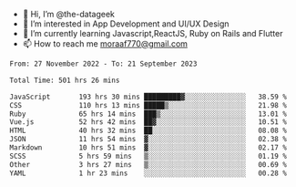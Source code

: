 - 👋 Hi, I’m @the-datageek
- 👀 I’m interested in App Development and UI/UX Design
- 🌱 I’m currently learning Javascript,ReactJS, Ruby on Rails and Flutter
- 📫 How to reach me moraaf770@gmail.com

<!---
the-datageek/the-datageek is a ✨ special ✨ repository because its `README.md` (this file) appears on your GitHub profile.
You can click the Preview link to take a look at your changes.
--->
<!--START_SECTION:waka-->

```txt
From: 27 November 2022 - To: 21 September 2023

Total Time: 501 hrs 26 mins

JavaScript       193 hrs 30 mins █████████▓░░░░░░░░░░░░░░░   38.59 %
CSS              110 hrs 13 mins █████▒░░░░░░░░░░░░░░░░░░░   21.98 %
Ruby             65 hrs 14 mins  ███▒░░░░░░░░░░░░░░░░░░░░░   13.01 %
Vue.js           52 hrs 42 mins  ██▓░░░░░░░░░░░░░░░░░░░░░░   10.51 %
HTML             40 hrs 32 mins  ██░░░░░░░░░░░░░░░░░░░░░░░   08.08 %
JSON             11 hrs 54 mins  ▓░░░░░░░░░░░░░░░░░░░░░░░░   02.38 %
Markdown         10 hrs 51 mins  ▓░░░░░░░░░░░░░░░░░░░░░░░░   02.17 %
SCSS             5 hrs 59 mins   ▒░░░░░░░░░░░░░░░░░░░░░░░░   01.19 %
Other            3 hrs 27 mins   ▒░░░░░░░░░░░░░░░░░░░░░░░░   00.69 %
YAML             1 hr 23 mins    ░░░░░░░░░░░░░░░░░░░░░░░░░   00.28 %
```

<!--END_SECTION:waka-->
